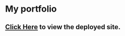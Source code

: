 # My portfolio

## [Click Here](https://portfolio-gethziyaljoyce.netlify.app) to view the deployed site.

